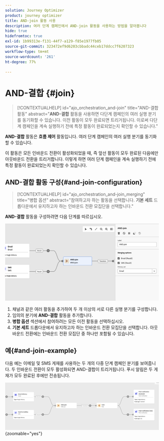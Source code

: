 ```yaml
---
solution: Journey Optimizer
product: journey optimizer
title: AND-join 활동 사용
description: 여러 단계 캠페인에서 AND-join 활동을 사용하는 방법을 알아봅니다
hide: true
hidefromtoc: true
exl-id: 1b99313e-f131-44f7-a129-f85e1977fb05
source-git-commit: 323472ef9d6203cbbadc44ceb17ddcc7f6207323
workflow-type: tm+mt
source-wordcount: '261'
ht-degree: 77%

---
```


# AND-결합 {#join}

>[!CONTEXTUALHELP]
>id="ajo_orchestration_and-join"
>title="AND-결합 활동"
>abstract="**AND-결합** 활동을 사용하면 다단계 캠페인의 여러 실행 분기를 동기화할 수 있습니다. 이전 활동이 모두 완료되면 트리거됩니다. 이로써 다단계 캠페인을 계속 실행하기 전에 특정 활동이 완료되었는지 확인할 수 있습니다."

**AND-결합** 활동은 **흐름 제어** 활동입니다. 여러 단계 캠페인의 여러 실행 분기를 동기화할 수 있습니다.

이 활동은 모든 인바운드 전환이 활성화되었을 때, 즉 앞선 활동이 모두 완료된 다음에만 아웃바운드 전환을 트리거합니다. 이렇게 하면 여러 단계 캠페인을 계속 실행하기 전에 특정 활동이 완료되었는지 확인할 수 있습니다.

## AND-결합 활동 구성{#and-join-configuration}

>[!CONTEXTUALHELP]
>id="ajo_orchestration_and-join_merging"
>title="병합 옵션"
>abstract="참여하고자 하는 활동을 선택합니다. **기본 세트** 드롭다운에서 유지하고자 하는 인바운드 전환 모집단을 선택합니다."

**AND-결합** 활동을 구성하려면 다음 단계를 따르십시오.

![](../assets/workflow-andjoin.png)

1. 채널과 같은 여러 활동을 추가하여 두 개 이상의 서로 다른 실행 분기를 구성합니다.
1. 임의의 분기에 **AND-결합** 활동을 추가합니다.
1. **병합 옵션** 섹션에서 참여하려는 모든 이전 활동을 선택하십시오.
1. **기본 세트** 드롭다운에서 유지하고자 하는 인바운드 전환 모집단을 선택합니다. 아웃바운드 전환에는 인바운드 전환 모집단 중 하나만 포함될 수 있습니다.

## 예{#and-join-example}

다음 예는 이메일 및 SMS 게재를 사용하는 두 개의 다중 단계 캠페인 분기를 보여줍니다. 두 인바운드 전환이 모두 활성화되면 AND-결합이 트리거됩니다. 푸시 알림은 두 게재가 모두 완료된 후에만 전송됩니다.

![](../assets/workflow-andjoin-example.png){zoomable="yes"}
